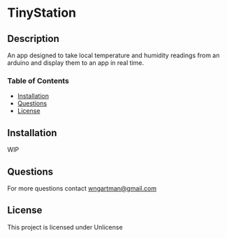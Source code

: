 # TinyStation

## Description
An app designed to take local temperature and humidity readings from an arduino and display them to an app in real time.

### Table of Contents
* [Installation](#Installation)
* [Questions](#Questions)
* [License](#License)

## Installation
WIP

## Questions
For more questions contact wngartman@gmail.com

## License
This project is licensed under Unlicense
